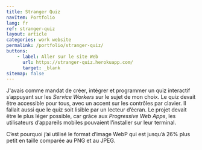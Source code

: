 ```yaml
---
title: Stranger Quiz
navItem: Portfolio
lang: fr
ref: stranger-quiz
layout: article
categories: work website
permalink: /portfolio/stranger-quiz/
buttons:
    - label: Aller sur le site Web
      url: https://stranger-quiz.herokuapp.com/
      target: _blank
sitemap: false
---
```


J'avais comme mandat de créer, intégrer et programmer un quiz interactif s’appuyant sur les _Service Workers_ sur le sujet de mon choix. Le quiz devait être accessible pour tous, avec un accent sur les contrôles par clavier. Il fallait aussi que le quiz soit lisible par un lecteur d’écran. Le projet devait être le plus léger possible, car grâce aux _Progressive Web Apps_, les utilisateurs d’appareils mobiles pouvaient l’installer sur leur terminal.

C’est pourquoi j’ai utilisé le format d’image WebP qui est jusqu’à 26% plus petit en taille comparée au PNG et au JPEG.
